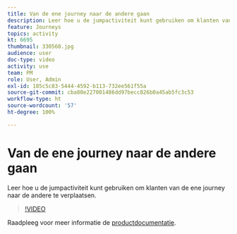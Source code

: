 ```yaml
---
title: Van de ene journey naar de andere gaan
description: Leer hoe u de jumpactiviteit kunt gebruiken om klanten van de ene journey naar de andere te verplaatsen.
feature: Journeys
topics: activity
kt: 6695
thumbnail: 330560.jpg
audience: user
doc-type: video
activity: use
team: PM
role: User, Admin
exl-id: 185c5c83-5444-4592-b113-732ee561f55a
source-git-commit: cba80e227001486dd97becc826b0a45ab5fc3c53
workflow-type: ht
source-wordcount: '57'
ht-degree: 100%

---
```


# Van de ene journey naar de andere gaan

Leer hoe u de jumpactiviteit kunt gebruiken om klanten van de ene journey naar de andere te verplaatsen.

>[!VIDEO](https://video.tv.adobe.com/v/330560?quality=12&learn=on)

Raadpleeg voor meer informatie de [productdocumentatie](https://experienceleague.adobe.com/docs/journeys/using/building-journeys/about-journey-building/action-activities/jump.html?lang=nl#building-journeys).
